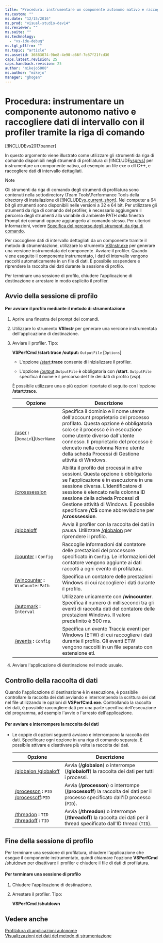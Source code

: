 ```yaml
---
title: "Procedura: instrumentare un componente autonomo nativo e raccogliere dati di intervallo con il profiler tramite la riga di comando | Microsoft Docs"
ms.custom: ""
ms.date: "12/15/2016"
ms.prod: "visual-studio-dev14"
ms.reviewer: ""
ms.suite: ""
ms.technology: 
  - "vs-ide-debug"
ms.tgt_pltfrm: ""
ms.topic: "article"
ms.assetid: 36883074-9be8-4e90-a66f-7e87f21fcd30
caps.latest.revision: 25
caps.handback.revision: 25
author: "mikejo5000"
ms.author: "mikejo"
manager: "ghogen"
---
```

# Procedura: instrumentare un componente autonomo nativo e raccogliere dati di intervallo con il profiler tramite la riga di comando
[!INCLUDE[vs2017banner](../code-quality/includes/vs2017banner.md)]

In questo argomento viene illustrato come utilizzare gli strumenti da riga di comando disponibili negli strumenti di profilatura di [!INCLUDE[vsprvs](../code-quality/includes/vsprvs_md.md)] per instrumentare un componente nativo, ad esempio un file exe o dll C\+\+, e raccogliere dati di intervallo dettagliati.  
  
> [!NOTE]
>  Gli strumenti da riga di comando degli strumenti di profilatura sono contenuti nella sottodirectory \\Team Tools\\Performance Tools della directory di installazione di [!INCLUDE[vs_current_short](../code-quality/includes/vs_current_short_md.md)].  Nei computer a 64 bit gli strumenti sono disponibili nelle versioni a 32 e 64 bit.  Per utilizzare gli strumenti da riga di comando del profiler, è necessario aggiungere il percorso degli strumenti alla variabile di ambiente PATH della finestra Prompt dei comandi oppure aggiungerlo al comando stesso.  Per ulteriori informazioni, vedere [Specifica del percorso degli strumenti da riga di comando](../profiling/specifying-the-path-to-profiling-tools-command-line-tools.md).  
  
 Per raccogliere dati di intervallo dettagliati da un componente tramite il metodo di strumentazione, utilizzare lo strumento [VSInstr.exe](../profiling/vsinstr.md) per generare una versione instrumentata del componente.  Avviare il profiler.  Quando viene eseguito il componente instrumentato, i dati di intervallo vengono raccolti automaticamente in un file di dati.  È possibile sospendere e riprendere la raccolta dei dati durante la sessione di profilo.  
  
 Per terminare una sessione di profilo, chiudere l'applicazione di destinazione e arrestare in modo esplicito il profiler.  
  
## Avvio della sessione di profilo  
  
#### Per avviare il profilo mediante il metodo di strumentazione  
  
1.  Aprire una finestra del prompt dei comandi.  
  
2.  Utilizzare lo strumento **VSInstr** per generare una versione instrumentata dell'applicazione di destinazione.  
  
3.  Avviare il profiler.  Tipo:  
  
     **VSPerfCmd \/start:trace \/output:** `OutputFile` \[`Options`\]  
  
    -   L'opzione [\/start](../profiling/start.md)**:trace** consente di inizializzare il profiler.  
  
    -   L'opzione [\/output](../profiling/output.md)**:**`OutputFile` è obbligatoria con **\/start**.  `OutputFile` specifica il nome e il percorso del file dei dati di profilo \(vsp\).  
  
     È possibile utilizzare una o più opzioni riportate di seguito con l'opzione **\/start:trace**.  
  
    |Opzione|Descrizione|  
    |-------------|-----------------|  
    |[\/user](../profiling/user-vsperfcmd.md) **:**\[`Domain`**\\**\]`UserName`|Specifica il dominio e il nome utente dell'account proprietario del processo profilato.  Questa opzione è obbligatoria solo se il processo è in esecuzione come utente diverso dall'utente connesso.  Il proprietario del processo è elencato nella colonna Nome utente della scheda Processi di Gestione attività di Windows.|  
    |[\/crosssession](../profiling/crosssession.md)|Abilita il profilo dei processi in altre sessioni.  Questa opzione è obbligatoria se l'applicazione è in esecuzione in una sessione diversa.  L'identificatore di sessione è elencato nella colonna ID sessione della scheda Processi di Gestione attività di Windows.  È possibile specificare **\/CS** come abbreviazione per **\/crosssession**.|  
    |[\/globaloff](../profiling/globalon-and-globaloff.md)|Avvia il profiler con la raccolta dei dati in pausa.  Utilizzare [\/globalon](../profiling/globalon-and-globaloff.md) per riprendere il profilo.|  
    |[\/counter](../profiling/counter.md) **:** `Config`|Raccoglie informazioni dal contatore delle prestazioni del processore specificato in `Config`.  Le informazioni del contatore vengono aggiunte ai dati raccolti a ogni evento di profilatura.|  
    |[\/wincounter](../profiling/wincounter.md) **:** `WinCounterPath`|Specifica un contatore delle prestazioni Windows di cui raccogliere i dati durante il profilo.|  
    |[\/automark](../profiling/automark.md) **:** `Interval`|Utilizzare unicamente con **\/wincounter**.  Specifica il numero di millisecondi tra gli eventi di raccolta dati del contatore delle prestazioni Windows.  Il valore predefinito è 500 ms.|  
    |[\/events](../profiling/events-vsperfcmd.md) **:** `Config`|Specifica un evento Traccia eventi per Windows \(ETW\) di cui raccogliere i dati durante il profilo.  Gli eventi ETW vengono raccolti in un file separato con estensione etl.|  
  
4.  Avviare l'applicazione di destinazione nel modo usuale.  
  
## Controllo della raccolta di dati  
 Quando l'applicazione di destinazione è in esecuzione, è possibile controllare la raccolta dei dati avviando e interrompendo la scrittura dei dati nel file utilizzando le opzioni di **VSPerfCmd.exe**.  Controllando la raccolta dei dati, è possibile raccogliere dati per una parte specifica dell'esecuzione del programma, ad esempio l'avvio o l'arresto dell'applicazione.  
  
#### Per avviare e interrompere la raccolta dei dati  
  
-   Le coppie di opzioni seguenti avviano e interrompono la raccolta dei dati.  Specificare ogni opzione in una riga di comando separata.  È possibile attivare e disattivare più volte la raccolta dei dati.  
  
    |Opzione|Descrizione|  
    |-------------|-----------------|  
    |[\/globalon \/globaloff](../profiling/globalon-and-globaloff.md)|Avvia \(**\/globalon**\) o interrompe \(**\/globaloff**\) la raccolta dei dati per tutti i processi.|  
    |[\/processon](../profiling/processon-and-processoff.md) **:** `PID` [\/processoff](../profiling/processon-and-processoff.md)**:**`PID`|Avvia \(**\/processon**\) o interrompe \(**\/processoff**\) la raccolta dei dati per il processo specificato dall'ID processo \(`PID`\).|  
    |[\/threadon](../profiling/threadon-and-threadoff.md) **:** `TID` [\/threadoff](../profiling/threadon-and-threadoff.md) **:** `TID`|Avvia \(**\/threadon**\) o interrompe \(**\/threadoff**\) la raccolta dei dati per il thread specificato dall'ID thread \(`TID`\).|  
  
## Fine della sessione di profilo  
 Per terminare una sessione di profilatura, chiudere l'applicazione che esegue il componente instrumentato, quindi chiamare l'opzione **VSPerfCmd** [\/shutdown](../profiling/shutdown.md) per disattivare il profiler e chiudere il file di dati di profilatura.  
  
#### Per terminare una sessione di profilo  
  
1.  Chiudere l'applicazione di destinazione.  
  
2.  Arrestare il profiler.  Tipo:  
  
     **VSPerfCmd \/shutdown**  
  
## Vedere anche  
 [Profilatura di applicazioni autonome](../profiling/command-line-profiling-of-stand-alone-applications.md)   
 [Visualizzazioni dei dati del metodo di strumentazione](../profiling/instrumentation-method-data-views.md)